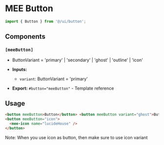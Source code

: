 # MEE Button

```typescript
import { Button } from '@/ui/button';
```

## Components

### `[meeButton]`

- ButtonVariant = 'primary' | 'secondary' | 'ghost' | 'outline' | 'icon'
- **Inputs:**

  - `variant`: ButtonVariant = 'primary'

- **Export:** `#button="meeButton"` - Template reference

## Usage

```html
<button meeButton>Button</button> <button meeButton variant="ghost">Button</button>
<button meeButton="icon">
  <mee-icon name="lucideHouse" />
</button>
```

Note: When you use icon as button, then make sure to use icon variant
